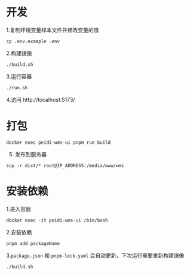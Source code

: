 # 开发
1.复制环境变量样本文件并修改变量的值
```
cp .env.example .env
```
2.构建镜像
```
./build.sh
```
3.运行容器
```
./run.sh
```
4.访问 http://localhost:5173/
# 打包
```
docker exec peidi-wms-ui pnpm run build
```
5. 发布到服务器
```
scp -r dist/* root@IP_ADDRESS:/media/www/wms
```
# 安装依赖
1.进入容器
```
docker exec -it peidi-wms-ui /bin/bash
```
2.安装依赖
```
pnpm add packageName
```
3.`package.json` 和 `pnpm-lock.yaml` 会自动更新，下次运行需要重新构建镜像
```
./build.sh
```
